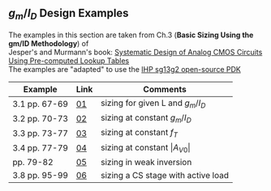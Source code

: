 ## $g_{m}/I_{D}$ Design Examples

The examples in this section are taken from Ch.3 (**Basic Sizing Using the gm/ID Methodology**) of <br>
Jesper's and Murmann's book: [Systematic Design of Analog CMOS Circuits Using Pre-computed Lookup Tables](https://github.com/bmurmann/Book-on-gm-ID-design)<br>
The examples are "adapted" to use the [IHP sg13g2 open-source PDK](https://github.com/IHP-GmbH/IHP-Open-PDK)

| Example  | Link  | Comments  |
|---|---|---|
| 3.1 pp. 67-69	| [01](https://github.com/claudiotalarico/EE406/blob/main/03_design_examples/examples/01_example.md) | sizing for given L and $g_{m}/I_{D}$  |  
| 3.2 pp. 70-73  |  [02](https://github.com/claudiotalarico/EE406/blob/main/03_design_examples/examples/02_example.md) | sizing at constant $g_{m}/I_{D}$ |
| 3.3 pp. 73-77  | [03](https://github.com/claudiotalarico/EE406/blob/main/03_design_examples/examples/03_example.md) | sizing at constant $f_{T}$ |
| 3.4 pp. 77-79  | [04](https://github.com/claudiotalarico/EE406/blob/main/03_design_examples/examples/04_example.md) | sizing at constant $\|A_{V0}\|$ |
| pp. 79-82      | [05](https://github.com/claudiotalarico/EE406/blob/main/03_design_examples/examples/05_example.md) | sizing in weak inversion |
| 3.8 pp. 95-99  | [06](https://github.com/claudiotalarico/EE406/blob/main/03_design_examples/examples/06_example.md) | sizing a CS stage with active load |
